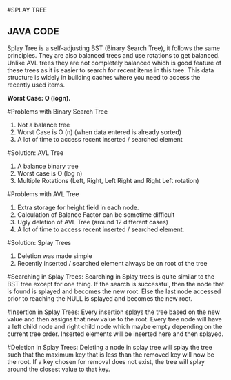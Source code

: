 #SPLAY TREE
## JAVA CODE


Splay Tree is a self-adjusting BST (Binary Search Tree), it follows the 
same principles. They are also balanced trees and use rotations to get 
balanced. Unlike AVL trees they are not completely balanced which is 
good feature of these trees as it is easier to search for recent items 
in this tree.  This data structure is widely in building caches where 
you need to access the recently used items.

**Worst Case: O (logn).**

#Problems with Binary Search Tree 
1. Not a balance tree 
2. Worst Case is O (n) (when data entered is already sorted) 
3. A lot of time to access recent inserted / searched element 

#Solution: AVL Tree 
1. A balance binary tree 
2. Worst case is O (log n)
3. Multiple Rotations (Left, Right, Left Right and Right Left rotation)

#Problems with AVL Tree 
1. Extra storage for height field in each node. 
2. Calculation of Balance Factor can be sometime difficult 
3. Ugly deletion of AVL Tree (around 12 different cases) 
4. A lot of time to access recent inserted / searched element. 

#Solution: Splay Trees
1. Deletion was made simple 
2. Recently inserted / searched element always be on root of the tree

#Searching in Splay Trees: 
Searching in Splay trees is quite similar to the BST tree except for one 
thing. If the search is successful, then the node that is found is 
splayed and becomes the new root. Else the last node accessed prior to 
reaching the NULL is splayed and becomes the new root.

#Insertion in Splay Trees:
Every insertion splays the tree based on the new value and then assigns 
that new value to the root.  Every tree node will have a left child node 
and right child node which maybe empty depending on the current tree 
order. Inserted elements will be inserted here and then splayed.

#Deletion in Splay Trees:
Deleting a node in splay tree will splay the tree such that the maximum 
key that is less than the removed key will now be the root. If a key 
chosen for removal does not exist, the tree will splay around the 
closest value to that key.


